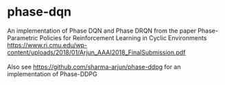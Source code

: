 # phase-dqn

An implementation of Phase DQN and Phase DRQN from the paper Phase-Parametric Policies for Reinforcement Learning in Cyclic Environments <br />
https://www.ri.cmu.edu/wp-content/uploads/2018/01/Arjun_AAAI2018_FinalSubmission.pdf <br />
<br/>
Also see https://github.com/sharma-arjun/phase-ddpg for an implementation of Phase-DDPG
